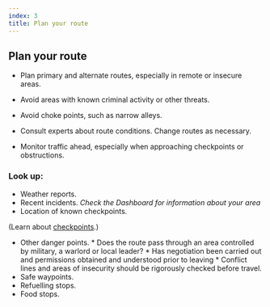 ```yaml
---
index: 3
title: Plan your route
---
```

## Plan your route

*   Plan primary and alternate routes, especially in remote or insecure areas.

*   Avoid areas with known criminal activity or other threats. 

*	Avoid choke points, such as narrow alleys.

*   Consult experts about route conditions. Change routes as necessary. 

*	Monitor traffic ahead, especially when approaching checkpoints or obstructions.

### Look up:

*	Weather reports.
*   Recent incidents. *Check the Dashboard for information about your area*
*   Location of known checkpoints.

(Learn about [checkpoints](umbrella://lesson/checkpoints).)

*   Other danger points. 
		* Does the route pass through an area controlled by military, a warlord or local leader? 
        * Has negotiation been carried out and permissions obtained and understood prior to leaving
        * Conflict lines and areas of insecurity should be rigorously checked before travel.      
*   Safe waypoints.
*   Refuelling stops.
*   Food stops.